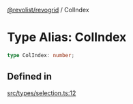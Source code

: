 [@revolist/revogrid](README.md) / ColIndex

# Type Alias: ColIndex

```ts
type ColIndex: number;
```

## Defined in

[src/types/selection.ts:12](https://github.com/revolist/revogrid/blob/aad859c5867a15f34f8919817adea85dcff4ee63/src/types/selection.ts#L12)
